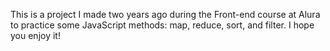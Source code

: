 This is a project I made two years ago during the Front-end course at Alura to practice some JavaScript methods: map, reduce, sort, and filter. I hope you enjoy it!

